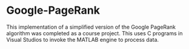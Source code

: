 # Google-PageRank
This implementation of a simplified version of the Google PageRank algorithm was completed as a course project. This uses C programs in Visual Studios to invoke the MATLAB engine to process data.
